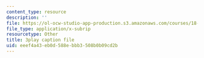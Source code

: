 ```yaml
---
content_type: resource
description: ''
file: https://ol-ocw-studio-app-production.s3.amazonaws.com/courses/18-s096-topics-in-mathematics-with-applications-in-finance-fall-2013/eeef4a43eb0d588ebbb3508b0b09cd2b_ywl3pq6yc54.vtt
file_type: application/x-subrip
resourcetype: Other
title: 3play caption file
uid: eeef4a43-eb0d-588e-bbb3-508b0b09cd2b
---
```

